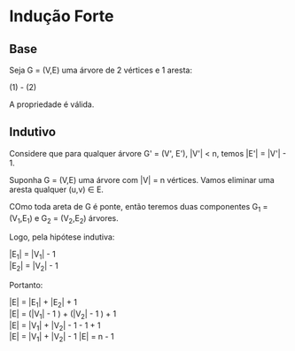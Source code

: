 # Indução Forte

## Base

Seja G = (V,E) uma árvore de 2 vértices e 1 aresta:

(1) - (2)

A propriedade é válida.

## Indutivo

Considere que para qualquer árvore G' = (V', E'), |V'| < n, temos |E'| = |V'| - 1.  

Suponha G = (V,E) uma árvore com |V| = n vértices. Vamos eliminar uma aresta qualquer (u,v) ∈ E.

COmo toda areta de G é ponte, então teremos duas componentes G<sub>1</sub> = (V<sub>1</sub>,E<sub>1</sub>) e G<sub>2</sub> = (V<sub>2</sub>,E<sub>2</sub>) árvores.

Logo, pela hipótese indutiva:

|E<sub>1</sub>| = |V<sub>1</sub>| - 1  
|E<sub>2</sub>| = |V<sub>2</sub>| - 1  

Portanto:

|E| = |E<sub>1</sub>| + |E<sub>2</sub>| + 1  
|E| = (|V<sub>1</sub>| - 1 ) + (|V<sub>2</sub>| - 1 ) + 1  
|E| = |V<sub>1</sub>| + |V<sub>2</sub>| - 1 - 1 + 1  
|E| = |V<sub>1</sub>| + |V<sub>2</sub>| - 1
|E| = n - 1
